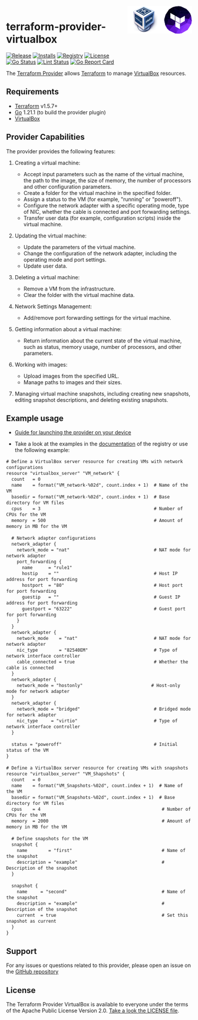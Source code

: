 <!-- markdownlint-disable first-line-h1 no-inline-html -->
<a href="https://terraform.io">
    <img src="https://raw.githubusercontent.com/mixdone/terraform-provider-virtualbox/main/assets/terraform-logo.png" alt="Terraform logo" title="Terraform" align="right" height="75" />
</a>
<a href="https://www.virtualbox.org/">
    <img src="https://raw.githubusercontent.com/mixdone/terraform-provider-virtualbox/main/assets/vb-logo.png" alt="VirtualBox logo" title="VirtualBox" align="right" height="75" />
</a>

# terraform-provider-virtualbox

[![Release](https://img.shields.io/github/v/release/daria-barsukova/terraform-provider-virtualbox)](https://github.com/daria-barsukova/terraform-provider-virtualbox/releases)
[![Installs](https://img.shields.io/badge/dynamic/json?logo=terraform&label=installs&query=$.data.attributes.downloads&url=https%3A%2F%2Fregistry.terraform.io%2Fv2%2Fproviders%2F712)](https://registry.terraform.io/providers/daria-barsukova/virtualbox)
[![Registry](https://img.shields.io/badge/registry-doc%40latest-lightgrey?logo=terraform)](https://registry.terraform.io/providers/daria-barsukova/virtualbox/latest/docs)
[![License](https://img.shields.io/badge/license-Apache-blue.svg)](https://github.com/mixdone/terraform-provider-virtualbox/blob/main/LICENSE)  
[![Go Status](https://github.com/mixdone/terraform-provider-virtualbox/workflows/CI/badge.svg)](https://github.com/mixdone/terraform-provider-virtualbox/actions)
[![Lint Status](https://github.com/mixdone/terraform-provider-virtualbox/workflows/CodeQL/badge.svg)](https://github.com/mixdone/terraform-provider-virtualbox/actions)
[![Go Report Card](https://goreportcard.com/badge/github.com/mixdone/terraform-provider-virtualbox)](https://goreportcard.com/report/github.com/mixdone/terraform-provider-virtualbox)  

The [Terraform Provider](https://registry.terraform.io/providers/daria-barsukova/virtualbox/latest) allows [Terraform](https://terraform.io) to manage [VirtualBox](https://www.virtualbox.org/) resources.

## Requirements

-	[Terraform](https://www.terraform.io/downloads.html)  v1.5.7+
-	[Go](https://golang.org/doc/install) 1.21.1 (to build the provider plugin)
-  [VirtualBox](https://www.virtualbox.org/manual/ch02.html)

## Provider Capabilities

The provider provides the following features:

1. Creating a virtual machine:
   - Accept input parameters such as the name of the virtual machine, the path to the image, the size of memory, the number of processors and other configuration parameters.
   - Create a folder for the virtual machine in the specified folder.
   - Assign a status to the VM (for example, "running" or "poweroff").
   - Configure the network adapter with a specific operating mode, type of NIC, whether the cable is connected and port forwarding settings.
   - Transfer user data (for example, configuration scripts) inside the virtual machine.

2. Updating the virtual machine:
   - Update the parameters of the virtual machine.
   - Change the configuration of the network adapter, including the operating mode and port settings.
   - Update user data.

3. Deleting a virtual machine:
   - Remove a VM from the infrastructure.
   - Clear the folder with the virtual machine data.

4. Network Settings Management:
   - Add/remove port forwarding settings for the virtual machine.

5. Getting information about a virtual machine:
   - Return information about the current state of the virtual machine, such as status, memory usage, number of processors, and other parameters.

6. Working with images:
   - Upload images from the specified URL.
   - Manage paths to images and their sizes.
  
7. Managing virtual machine snapshots, including creating new snapshots, editing snapshot descriptions, and deleting existing snapshots.

## Example usage

* [Guide for launching the provider on your device ](https://github.com/mixdone/terraform-provider-virtualbox/main/GUIDE.md)

* Take a look at the examples in the [documentation](https://registry.terraform.io/providers/daria-barsukova/virtualbox/latest/docs) of the registry or use the following example:

```hcl
# Define a VirtualBox server resource for creating VMs with network configurations
resource "virtualbox_server" "VM_network" {
  count   = 0
  name    = format("VM_network-%02d", count.index + 1)  # Name of the VM
  basedir = format("VM_network-%02d", count.index + 1)  # Base directory for VM files
  cpus    = 3                                           # Number of CPUs for the VM
  memory  = 500                                         # Amount of memory in MB for the VM

  # Network adapter configurations
  network_adapter {
    network_mode = "nat"                                # NAT mode for network adapter
    port_forwarding {
      name      = "rule1"
      hostip    = ""                                    # Host IP address for port forwarding
      hostport  = "80"                                  # Host port for port forwarding
      guestip   = ""                                    # Guest IP address for port forwarding
      guestport = "63222"                               # Guest port for port forwarding
    }
  }
  network_adapter {
    network_mode    = "nat"                             # NAT mode for network adapter
    nic_type        = "82540EM"                         # Type of network interface controller
    cable_connected = true                              # Whether the cable is connected
  }
  network_adapter {
    network_mode = "hostonly"                          # Host-only mode for network adapter
  }
  network_adapter {
    network_mode = "bridged"                            # Bridged mode for network adapter
    nic_type     = "virtio"                             # Type of network interface controller
  }

  status = "poweroff"                                   # Initial status of the VM
}

# Define a VirtualBox server resource for creating VMs with snapshots
resource "virtualbox_server" "VM_Shapshots" {
  count   = 0
  name    = format("VM_Snapshots-%02d", count.index + 1)  # Name of the VM
  basedir = format("VM_Snapshots-%02d", count.index + 1)  # Base directory for VM files
  cpus    = 4                                              # Number of CPUs for the VM
  memory  = 2000                                           # Amount of memory in MB for the VM

  # Define snapshots for the VM
  snapshot {
    name        = "first"                                  # Name of the snapshot
    description = "example"                                # Description of the snapshot
  }

  snapshot {
    name     = "second"                                    # Name of the snapshot
    description = "example"                                # Description of the snapshot
    current  = true                                        # Set this snapshot as current
  }
}
```

## Support
For any issues or questions related to this provider, please open an issue on the [GitHub repository](https://github.com/mixdone/terraform-provider-virtualbox)

## License

The Terraform Provider VirtualBox is available to everyone under the terms of the Apache Public License Version 2.0. [Take a look the LICENSE file](LICENSE).
